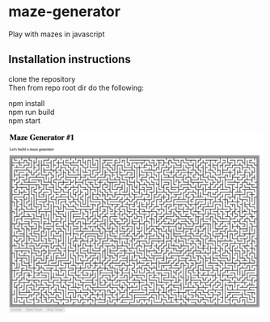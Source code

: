 # maze-generator
Play with mazes in javascript

## Installation instructions
clone the repository  
Then from repo root dir do the following:

npm install  
npm run build  
npm start  

![maze generated](maze.png)


